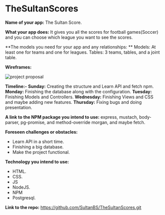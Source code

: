 # TheSultanScores

**Name of your app:**
The Sultan Score.

**What your app does:**
It gives you all the scores for football games(Soccer) and you can choose which league you want to see the scores. 

**The models you need for your app and any relationships: **
Models: At least one for teams and one for leagues. 
Tables: 3 teams, tables, and a joint table.

**Wireframes:** 

![project proposal](https://user-images.githubusercontent.com/44410189/50051536-661b6580-0125-11e9-8be2-70fcaaa2c913.PNG)


**Timeline:-**
**Sunday:** Creating the structure and Learn API and fetch npm.
**Monday:** Finishing the database along with the configuration.
**Tuesday:** Finishing Models and Controllers.
**Wednesday:** Finishing Views and CSS and maybe adding new features.
**Thursday:** Fixing bugs and doing presentation.

**A link to the NPM package you intend to use:**
express, mustach, body-parser, pg-promise, and method-override morgan, and maybe fetch.

**Foreseen challenges or obstacles:**
- Learn API in a short time.
- Finishing a big database.
- Make the project functional. 

**Technology you intend to use:**
- HTML.
- CSS.
- JS
- NodeJS.
- NPM
- Postgresql.

**Link to the repo:** 
https://github.com/SultanBS/TheSultanScores.git





